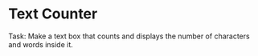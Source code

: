 # Text Counter
Task: Make a text box that counts and displays the number of characters and words inside it.